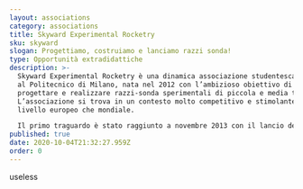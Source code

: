 ```yaml
---
layout: associations
category: associations
title: Skyward Experimental Rocketry
sku: skyward
slogan: Progettiamo, costruiamo e lanciamo razzi sonda!
type: Opportunità extradidattiche
description: >-
  Skyward Experimental Rocketry è una dinamica associazione studentesca attiva
  al Politecnico di Milano, nata nel 2012 con l’ambizioso obiettivo di
  progettare e realizzare razzi-sonda sperimentali di piccola e media taglia.
  L’associazione si trova in un contesto molto competitivo e stimolante sia a
  livello europeo che mondiale.

  Il primo traguardo è stato raggiunto a novembre 2013 con il lancio del Rocksanne I-X che ha raggiunto i 1000 metri di quota, mentre nell’ultimo anno (2019) è stata lanciata per due volte un’evoluzione di quest’ultimo, Hermes, equipaggiato con sistemi molto più complessi e avanzati rispetto al precedente. L’associazione ha intenzione di continuare la sua tradizione di lanci nel prossimo futuro e di partecipare alla nuova competizione europea (Euroc).
published: true
date: 2020-10-04T21:32:27.959Z
order: 0
---
```

useless